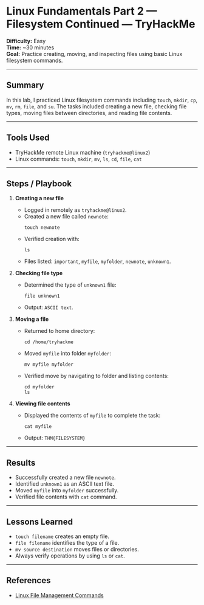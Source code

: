 # Linux Fundamentals Part 2 — Filesystem Continued — TryHackMe
**Difficulty:** Easy  
**Time:** ~30 minutes  
**Goal:** Practice creating, moving, and inspecting files using basic Linux filesystem commands.

---

## Summary
In this lab, I practiced Linux filesystem commands including `touch`, `mkdir`, `cp`, `mv`, `rm`, `file`, and `su`. The tasks included creating a new file, checking file types, moving files between directories, and reading file contents.

---

## Tools Used
- TryHackMe remote Linux machine (`tryhackme@linux2`)  
- Linux commands: `touch`, `mkdir`, `mv`, `ls`, `cd`, `file`, `cat`  

---

## Steps / Playbook

1. **Creating a new file**
   - Logged in remotely as `tryhackme@linux2`.  
   - Created a new file called `newnote`:  
     ```
     touch newnote
     ```  
   - Verified creation with:  
     ```
     ls
     ```  
   - Files listed: `important`, `myfile`, `myfolder`, `newnote`, `unknown1`.

2. **Checking file type**
   - Determined the type of `unknown1` file:  
     ```
     file unknown1
     ```  
   - Output: `ASCII text`.

3. **Moving a file**
   - Returned to home directory:  
     ```
     cd /home/tryhackme
     ```  
   - Moved `myfile` into folder `myfolder`:  
     ```
     mv myfile myfolder
     ```  
   - Verified move by navigating to folder and listing contents:  
     ```
     cd myfolder
     ls
     ```  

4. **Viewing file contents**
   - Displayed the contents of `myfile` to complete the task:  
     ```
     cat myfile
     ```  
   - Output: `THM{FILESYSTEM}`

---

## Results
- Successfully created a new file `newnote`.  
- Identified `unknown1` as an ASCII text file.  
- Moved `myfile` into `myfolder` successfully.  
- Verified file contents with `cat` command.

---

## Lessons Learned
- `touch filename` creates an empty file.  
- `file filename` identifies the type of a file.  
- `mv source destination` moves files or directories.  
- Always verify operations by using `ls` or `cat`.  

---

## References
- [Linux File Management Commands](https://linuxize.com/post/linux-file-management-commands/)
